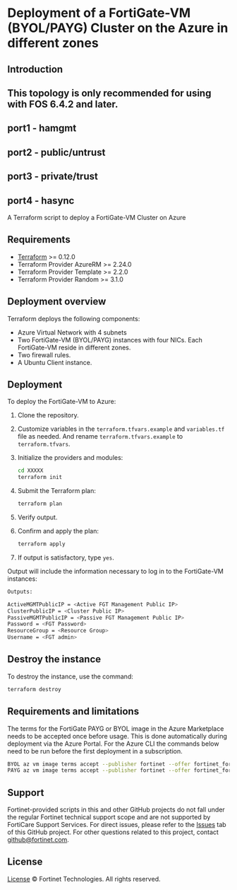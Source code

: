 # Deployment of a FortiGate-VM (BYOL/PAYG) Cluster on the Azure in different zones

## Introduction

## This topology is only recommended for using with FOS 6.4.2 and later.

## port1 - hamgmt

## port2 - public/untrust

## port3 - private/trust

## port4 - hasync

A Terraform script to deploy a FortiGate-VM Cluster on Azure

## Requirements

* [Terraform](https://learn.hashicorp.com/terraform/getting-started/install.html) >= 0.12.0
* Terraform Provider AzureRM >= 2.24.0
* Terraform Provider Template >= 2.2.0
* Terraform Provider Random >= 3.1.0

## Deployment overview

Terraform deploys the following components:

* Azure Virtual Network with 4 subnets
* Two FortiGate-VM (BYOL/PAYG) instances with four NICs.  Each FortiGate-VM reside in different zones.
* Two firewall rules.
* A Ubuntu Client instance.

## Deployment

To deploy the FortiGate-VM to Azure:

1. Clone the repository.
2. Customize variables in the `terraform.tfvars.example` and `variables.tf` file as needed.  And rename `terraform.tfvars.example` to `terraform.tfvars`.

3. Initialize the providers and modules:

   ```sh
   cd XXXXX
   terraform init
    ```

4. Submit the Terraform plan:

   ```sh
   terraform plan
   ```

5. Verify output.
6. Confirm and apply the plan:

   ```sh
   terraform apply
   ```

7. If output is satisfactory, type `yes`.

Output will include the information necessary to log in to the FortiGate-VM instances:

```sh
Outputs:

ActiveMGMTPublicIP = <Active FGT Management Public IP>
ClusterPublicIP = <Cluster Public IP>
PassiveMGMTPublicIP = <Passive FGT Management Public IP>
Password = <FGT Password>
ResourceGroup = <Resource Group>
Username = <FGT admin>
```

## Destroy the instance

To destroy the instance, use the command:

```sh
terraform destroy
```
## Requirements and limitations

The terms for the FortiGate PAYG or BYOL image in the Azure Marketplace needs to be accepted once before usage. This is done automatically during deployment via the Azure Portal. For the Azure CLI the commands below need to be run before the first deployment in a subscription.

```sh
BYOL az vm image terms accept --publisher fortinet --offer fortinet_fortigate-vm_v5 --plan fortinet_fg-vm
PAYG az vm image terms accept --publisher fortinet --offer fortinet_fortigate-vm_v5 --plan fortinet_fg-vm_payg_2023
```

## Support

Fortinet-provided scripts in this and other GitHub projects do not fall under the regular Fortinet technical support scope and are not supported by FortiCare Support Services.
For direct issues, please refer to the [Issues](https://github.com/fortinet/fortigate-terraform-deploy/issues) tab of this GitHub project.
For other questions related to this project, contact [github@fortinet.com](mailto:github@fortinet.com).

## License

[License](https://github.com/fortinet/fortigate-terraform-deploy/blob/master/LICENSE) © Fortinet Technologies. All rights reserved.
